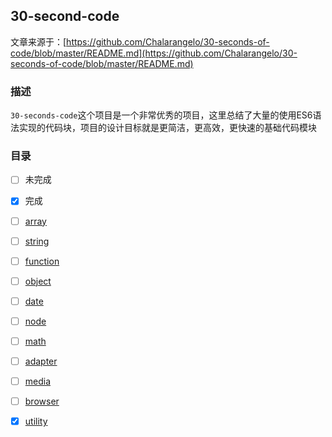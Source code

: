 ## 30-second-code

文章来源于：[https://github.com/Chalarangelo/30-seconds-of-code/blob/master/README.md](https://github.com/Chalarangelo/30-seconds-of-code/blob/master/README.md)

### 描述

`30-seconds-code`这个项目是一个非常优秀的项目，这里总结了大量的使用ES6语法实现的代码块，项目的设计目标就是更简洁，更高效，更快速的基础代码模块

### 目录

- [ ] 未完成
- [x] 完成

- [ ] [array](https://github.com/lvzhenbang/article/blob/master/js/30-seconds-code/array.md)
- [ ] [string](https://github.com/lvzhenbang/article/blob/master/js/30-seconds-code/string.md)
- [ ] [function](https://github.com/lvzhenbang/article/blob/master/js/30-seconds-code/funciton.md)
- [ ] [object](https://github.com/lvzhenbang/article/blob/master/js/30-seconds-code/object.md)
- [ ] [date](https://github.com/lvzhenbang/article/blob/master/js/30-seconds-code/date.md)
- [ ] [node](https://github.com/lvzhenbang/article/blob/master/js/30-seconds-code/node.md)
- [ ] [math](https://github.com/lvzhenbang/article/blob/master/js/30-seconds-code/math.md)
- [ ] [adapter](https://github.com/lvzhenbang/article/blob/master/js/30-seconds-code/adapter.md)
- [ ] [media](https://github.com/lvzhenbang/article/blob/master/js/30-seconds-code/media.md)
- [ ] [browser](https://github.com/lvzhenbang/article/blob/master/js/30-seconds-code/browser.md)
- [x] [utility](https://github.com/lvzhenbang/article/blob/master/js/30-seconds-code/utility.md)
